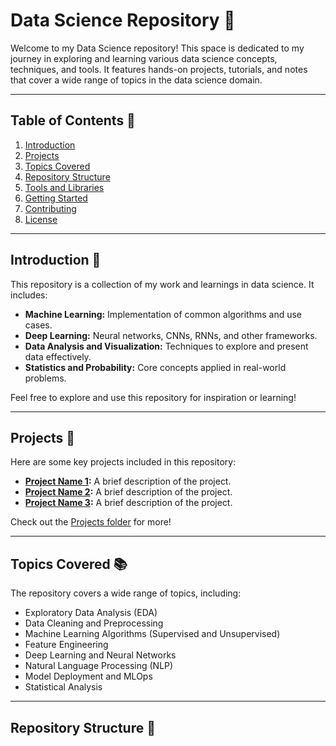 # Data Science Repository 🌟

Welcome to my Data Science repository! This space is dedicated to my journey in exploring and learning various data science concepts, techniques, and tools. It features hands-on projects, tutorials, and notes that cover a wide range of topics in the data science domain.

---

## Table of Contents 📑

1. [Introduction](#introduction)
2. [Projects](#projects)
3. [Topics Covered](#topics-covered)
4. [Repository Structure](#repository-structure)
5. [Tools and Libraries](#tools-and-libraries)
6. [Getting Started](#getting-started)
7. [Contributing](#contributing)
8. [License](#license)

---

## Introduction 📘

This repository is a collection of my work and learnings in data science. It includes:
- **Machine Learning:** Implementation of common algorithms and use cases.
- **Deep Learning:** Neural networks, CNNs, RNNs, and other frameworks.
- **Data Analysis and Visualization:** Techniques to explore and present data effectively.
- **Statistics and Probability:** Core concepts applied in real-world problems.

Feel free to explore and use this repository for inspiration or learning!

---

## Projects 🚀

Here are some key projects included in this repository:
- **[Project Name 1](link_to_project):** A brief description of the project.
- **[Project Name 2](link_to_project):** A brief description of the project.
- **[Project Name 3](link_to_project):** A brief description of the project.

Check out the [Projects folder](./Projects/) for more!

---

## Topics Covered 📚

The repository covers a wide range of topics, including:
- Exploratory Data Analysis (EDA)
- Data Cleaning and Preprocessing
- Machine Learning Algorithms (Supervised and Unsupervised)
- Feature Engineering
- Deep Learning and Neural Networks
- Natural Language Processing (NLP)
- Model Deployment and MLOps
- Statistical Analysis

---

## Repository Structure 📂
